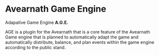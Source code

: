 # Avearnath Game Engine
Adapative Game Engine
__A.G.E.__

AGE is a plugin for the Avearnath that is a core feature of the Avearnath Game engine that is planned to automatically adapt the game and automatically distribute, balance, and plan events within the game engine according to the public stand.
